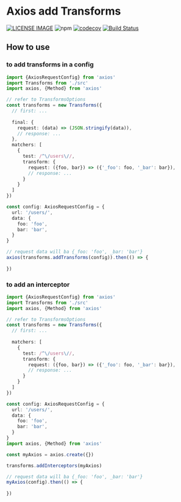 # Axios add Transforms
>

[![LICENSE IMAGE]](https://www.npmjs.org/package/axios-add-transforms)
![npm](https://img.shields.io/npm/v/axios-add-transforms.svg)
[![codecov](https://codecov.io/gh/bichikim/axios-add-transforms/branch/master/graph/badge.svg)](https://codecov.io/gh/bichikim/axios-add-transforms)
[![Build Status](https://travis-ci.com/bichikim/axios-add-transforms.svg?branch=master)](https://travis-ci.com/bichikim/axios-add-transforms)

[LICENSE IMAGE]:https://img.shields.io/npm/l/axios-add-transforms.svg
[NPM LINK]:https://www.npmjs.org/package/axios-add-transforms
## How to use

### to add transforms in a config  
```typescript
import {AxiosRequestConfig} from 'axios'
import Transforms from './src'
import axios, {Method} from 'axios'

// refer to TransformsOptions
const transforms = new Transforms({
  // first: ...
 
  final: {
    request: (data) => (JSON.stringify(data)),
    // response: ...
  },
  matchers: [
    {
      test: /^\/users\//,
      transform: {
        request: ({foo, bar}) => ({'_foo': foo, '_bar': bar}),
        // response: ...
      }
    }
  ]
})

const config: AxiosRequestConfig = {
  url: '/users/',
  data: {
    foo: 'foo',
    bar: 'bar',
  }
}

// request data will ba {_foo: 'foo', _bar: 'bar'}
axios(transforms.addTransforms(config)).then(() => {
  
})

```

### to add an interceptor


```typescript
import {AxiosRequestConfig} from 'axios'
import Transforms from './src'
import axios, {Method} from 'axios'

// refer to TransformsOptions
const transforms = new Transforms({
  // first: ...
 
  matchers: [
    {
      test: /^\/users\//,
      transform: {
        request: ({foo, bar}) => ({'_foo': foo, '_bar': bar}),
        // response: ...
      }
    }
  ]
})

const config: AxiosRequestConfig = {
  url: '/users/',
  data: {
    foo: 'foo',
    bar: 'bar',
  }
}
import axios, {Method} from 'axios'

const myAxios = axios.create({})

transforms.addInterceptors(myAxios)

// request data will ba {_foo: 'foo', _bar: 'bar'}
myAxios(config).then(() => {
  
})

```
